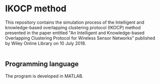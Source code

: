 # IKOCP method
This repository contains the simulation process of the Intelligent and knowledge-based overlapping clustering protocol (IKOCP) method presented in the paper entitled "An Intelligent and Knowledge-based Overlapping Clustering Protocol for Wireless Sensor Networks" published by Wiley Online Library on 10 July 2018.
<br/>
<br/>
## Programming language
The program is developed in MATLAB.
